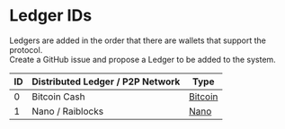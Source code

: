 # Ledger IDs

Ledgers are added in the order that there are wallets that support the protocol.  
Create a GitHub issue and propose a Ledger to be added to the system.

| ID | Distributed Ledger / P2P Network | Type                         |
| -- | -------------------------------- | ----                         |
| 0  | Bitcoin Cash                     | [Bitcoin](/Types/Bitcoin.md) |
| 1  | Nano / Raiblocks                 | [Nano](/Types/Nano.md)       |

